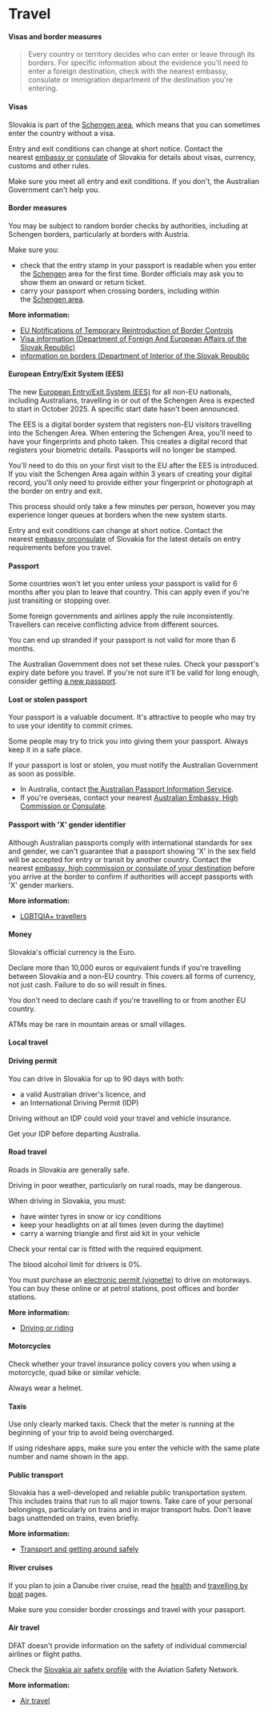 # Travel

#### Visas and border measures

> Every country or territory decides who can enter or leave through its borders. For specific information about the evidence you'll need to enter a foreign destination, check with the nearest embassy, consulate or immigration department of the destination you're entering.

#### Visas

Slovakia is part of the [Schengen area](/before-you-go/the-basics/schengen "Visas and entry requirements in Europe and the Schengen Area"), which means that you can sometimes enter the country without a visa.

Entry and exit conditions can change at short notice. Contact the nearest [embassy or](https://protocol.dfat.gov.au/Public/Missions/180) [consulate](https://protocol.dfat.gov.au/Public/Consulates/180/State) of Slovakia for details about visas, currency, customs and other rules.

Make sure you meet all entry and exit conditions. If you don't, the Australian Government can't help you.

#### Border measures

You may be subject to random border checks by authorities, including at Schengen borders, particularly at borders with Austria. 

Make sure you:

* check that the entry stamp in your passport is readable when you enter the [Schengen](https://www.smartraveller.gov.au/before-you-go/the-basics/schengen) area for the first time. Border officials may ask you to show them an onward or return ticket.
* carry your passport when crossing borders, including within the [Schengen area](https://www.smartraveller.gov.au/before-you-go/the-basics/schengen).

**More information:**

* [EU Notifications of Temporary Reintroduction of Border Controls](https://home-affairs.ec.europa.eu/policies/schengen-borders-and-visa/schengen-area/temporary-reintroduction-border-control_en?fbclid=IwY2xjawGOZeVleHRuA2FlbQIxMQABHZbVGnM-TTWYtGVr-SdOGt9OJcZVDgPx4P3Zzjg1qHA7D5QKUirwodr1LQ_aem_PtBeTm_GSmjk3X02pXPBxQ)
* [Visa information (Department of Foreign And European Affairs of the Slovak Republic)](https://www.mzv.sk/en/services/information-for-foreigners/visas-for-foreigners-to-enter-sr)
* [information on borders (Department of Interior of the Slovak Republic](https://www.minv.sk/?Schengen_Borders_Travelling)

#### European Entry/Exit System (EES)

The new [European Entry/Exit System (EES)](https://travel-europe.europa.eu/ees_en) for all non-EU nationals, including Australians, travelling in or out of the Schengen Area is expected to start in October 2025. A specific start date hasn't been announced.

The EES is a digital border system that registers non-EU visitors travelling into the Schengen Area. When entering the Schengen Area, you'll need to have your fingerprints and photo taken. This creates a digital record that registers your biometric details. Passports will no longer be stamped.

You'll need to do this on your first visit to the EU after the EES is introduced.​ If you visit the Schengen Area again within 3 years of creating your digital record, you'll only need to provide either your fingerprint or photograph at the border on entry and exit.

This process should only take a few minutes per person, however you may experience longer queues at borders when the new system starts.

Entry and exit conditions can change at short notice. Contact the nearest [embassy or](https://protocol.dfat.gov.au/Public/Missions/180)[consulate](https://protocol.dfat.gov.au/Public/Consulates/180/State) of Slovakia for the latest details on entry requirements before you travel.

#### Passport

Some countries won't let you enter unless your passport is valid for 6 months after you plan to leave that country. This can apply even if you're just transiting or stopping over.

Some foreign governments and airlines apply the rule inconsistently. Travellers can receive conflicting advice from different sources.

You can end up stranded if your passport is not valid for more than 6 months.

The Australian Government does not set these rules. Check your passport's expiry date before you travel. If you're not sure it'll be valid for long enough, consider getting [a new passport](https://www.passports.gov.au/).

#### Lost or stolen passport

Your passport is a valuable document. It's attractive to people who may try to use your identity to commit crimes.

Some people may try to trick you into giving them your passport. Always keep it in a safe place.

If your passport is lost or stolen, you must notify the Australian Government as soon as possible.

* In Australia, contact [the Australian Passport Information Service](https://www.passports.gov.au/contact-us).
* If you're overseas, contact your nearest [Australian Embassy, High Commission or Consulate](http://dfat.gov.au/about-us/our-locations/missions/Pages/our-embassies-and-consulates-overseas.aspx).

#### Passport with 'X' gender identifier

Although Australian passports comply with international standards for sex and gender, we can't guarantee that a passport showing 'X' in the sex field will be accepted for entry or transit by another country. Contact the nearest [embassy, high commission or consulate of your destination](https://protocol.dfat.gov.au/Public/MissionsInAustralia) before you arrive at the border to confirm if authorities will accept passports with 'X' gender markers. 

**More information:**

* [LGBTQIA+ travellers](/before-you-go/who-you-are/LGBTQIA "Advice for LGBTQIA+ travellers")

#### Money

Slovakia's official currency is the Euro.

Declare more than 10,000 euros or equivalent funds if you're travelling between Slovakia and a non-EU country. This covers all forms of currency, not just cash. Failure to do so will result in fines.

You don't need to declare cash if you're travelling to or from another EU country.

ATMs may be rare in mountain areas or small villages.

#### Local travel

#### Driving permit

You can drive in Slovakia for up to 90 days with both:

* a valid Australian driver's licence, and
* an International Driving Permit (IDP)

Driving without an IDP could void your travel and vehicle insurance. 

Get your IDP before departing Australia.

#### Road travel

Roads in Slovakia are generally safe.

Driving in poor weather, particularly on rural roads, may be dangerous.

When driving in Slovakia, you must:

* have winter tyres in snow or icy conditions
* keep your headlights on at all times (even during the daytime)
* carry a warning triangle and first aid kit in your vehicle

Check your rental car is fitted with the required equipment.

The blood alcohol limit for drivers is 0%.

You must purchase an [electronic permit (vignette)](https://eznamka.sk/en) to drive on motorways. You can buy these online or at petrol stations, post offices and border stations. 

**More information:**

* [Driving or riding](/before-you-go/getting-around/road-safety "Road safety")

#### Motorcycles

Check whether your travel insurance policy covers you when using a motorcycle, quad bike or similar vehicle.

Always wear a helmet.

#### Taxis

Use only clearly marked taxis. Check that the meter is running at the beginning of your trip to avoid being overcharged. 

If using rideshare apps, make sure you enter the vehicle with the same plate number and name shown in the app.

#### Public transport

Slovakia has a well-developed and reliable public transportation system. This includes trains that run to all major towns. Take care of your personal belongings, particularly on trains and in major transport hubs. Don't leave bags unattended on trains, even briefly.

**More information:**

* [Transport and getting around safely](/before-you-go/getting-around/public-transport "Public transport")

#### River cruises

If you plan to join a Danube river cruise, read the [health](/before-you-go/health "Taking care of your health") and [travelling by boat](/before-you-go/getting-around/boat-travel "Travelling by boat") pages.

Make sure you consider border crossings and travel with your passport.

#### Air travel

DFAT doesn't provide information on the safety of individual commercial airlines or flight paths.

Check the [Slovakia air safety profile](http://aviation-safety.net/database/country/country.php?id=OM) with the Aviation Safety Network.

**More information:**

* [Air travel](/before-you-go/getting-around/air-travel "Travelling by air")
